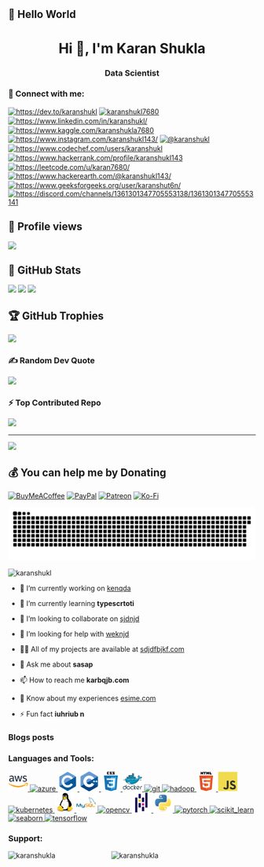 ## 👋  Hello World 
<h1 align="center">Hi 👋, I'm Karan Shukla</h1>
<h3 align="center">Data Scientist</h3>

<h3 align="left">🔗 Connect with me:</h3>
<p align="left">
<a href="https://dev.to/https://dev.to/karanshukl" target="blank"><img align="center" src="https://raw.githubusercontent.com/rahuldkjain/github-profile-readme-generator/master/src/images/icons/Social/devto.svg" alt="https://dev.to/karanshukl" height="30" width="40" /></a>
<a href="https://twitter.com/karanshukl7680" target="blank"><img align="center" src="https://raw.githubusercontent.com/rahuldkjain/github-profile-readme-generator/master/src/images/icons/Social/twitter.svg" alt="karanshukl7680" height="30" width="40" /></a>
<a href="https://linkedin.com/in/https://www.linkedin.com/in/karanshukl/" target="blank"><img align="center" src="https://raw.githubusercontent.com/rahuldkjain/github-profile-readme-generator/master/src/images/icons/Social/linked-in-alt.svg" alt="https://www.linkedin.com/in/karanshukl/" height="30" width="40" /></a>
<a href="https://kaggle.com/https://www.kaggle.com/karanshukla7680" target="blank"><img align="center" src="https://raw.githubusercontent.com/rahuldkjain/github-profile-readme-generator/master/src/images/icons/Social/kaggle.svg" alt="https://www.kaggle.com/karanshukla7680" height="30" width="40" /></a>
<a href="https://instagram.com/https://www.instagram.com/karanshukl143/" target="blank"><img align="center" src="https://raw.githubusercontent.com/rahuldkjain/github-profile-readme-generator/master/src/images/icons/Social/instagram.svg" alt="https://www.instagram.com/karanshukl143/" height="30" width="40" /></a>
<a href="https://medium.com/@karanshukl" target="blank"><img align="center" src="https://raw.githubusercontent.com/rahuldkjain/github-profile-readme-generator/master/src/images/icons/Social/medium.svg" alt="@karanshukl" height="30" width="40" /></a>
<a href="https://www.codechef.com/users/https://www.codechef.com/users/karanshukl" target="blank"><img align="center" src="https://cdn.jsdelivr.net/npm/simple-icons@3.1.0/icons/codechef.svg" alt="https://www.codechef.com/users/karanshukl" height="30" width="40" /></a>
<a href="https://www.hackerrank.com/https://www.hackerrank.com/profile/karanshukl143" target="blank"><img align="center" src="https://raw.githubusercontent.com/rahuldkjain/github-profile-readme-generator/master/src/images/icons/Social/hackerrank.svg" alt="https://www.hackerrank.com/profile/karanshukl143" height="30" width="40" /></a>
<a href="https://www.leetcode.com/https://leetcode.com/u/karan7680/" target="blank"><img align="center" src="https://raw.githubusercontent.com/rahuldkjain/github-profile-readme-generator/master/src/images/icons/Social/leet-code.svg" alt="https://leetcode.com/u/karan7680/" height="30" width="40" /></a>
<a href="https://www.hackerearth.com/https://www.hackerearth.com/@karanshukl143/" target="blank"><img align="center" src="https://raw.githubusercontent.com/rahuldkjain/github-profile-readme-generator/master/src/images/icons/Social/hackerearth.svg" alt="https://www.hackerearth.com/@karanshukl143/" height="30" width="40" /></a>
<a href="https://auth.geeksforgeeks.org/user/https://www.geeksforgeeks.org/user/karanshut6n/" target="blank"><img align="center" src="https://raw.githubusercontent.com/rahuldkjain/github-profile-readme-generator/master/src/images/icons/Social/geeks-for-geeks.svg" alt="https://www.geeksforgeeks.org/user/karanshut6n/" height="30" width="40" /></a>
<a href="https://discord.gg/https://discord.com/channels/1361301347705553138/1361301347705553141" target="blank"><img align="center" src="https://raw.githubusercontent.com/rahuldkjain/github-profile-readme-generator/master/src/images/icons/Social/discord.svg" alt="https://discord.com/channels/1361301347705553138/1361301347705553141" height="30" width="40" /></a>
</p>

## 🚦 Profile views 
<img align="Left" src="https://profile-counter.glitch.me/Karan Shukla/count.svg?"  /> <br>


## 🎯 GitHub Stats
![](https://github-readme-stats.vercel.app/api?username=Karanshukl&theme=aura&hide_border=false&include_all_commits=false&count_private=true)
![](https://nirzak-streak-stats.vercel.app/?user=Karanshukl&theme=aura&hide_border=false)
![](https://github-readme-stats.vercel.app/api/top-langs/?username=Karanshukl&theme=aura&hide_border=false&include_all_commits=false&count_private=true&layout=compact)

## 🏆 GitHub Trophies
![](https://github-profile-trophy.vercel.app/?username=Karanshukl&theme=aura&no-frame=false&no-bg=true&margin-w=4)

### ✍️ Random Dev Quote
![](https://quotes-github-readme.vercel.app/api?type=horizontal&theme=tokyonight)

### ⚡ Top Contributed Repo
![](https://github-contributor-stats.vercel.app/api?username=Karanshukl&limit=5&theme=aura&combine_all_yearly_contributions=true)

---
[![](https://visitcount.itsvg.in/api?id=Karanshukla&icon=0&color=2)](https://visitcount.itsvg.in)


## 💰 You can help me by Donating
  [![BuyMeACoffee](https://img.shields.io/badge/Buy%20Me%20a%20Coffee-ffdd00?style=for-the-badge&logo=buy-me-a-coffee&logoColor=black)](https://buymeacoffee.com/Karanshukl) 
  [![PayPal](https://img.shields.io/badge/PayPal-00457C?style=for-the-badge&logo=paypal&logoColor=white)](https://paypal.me/karanshukl) 
  [![Patreon](https://img.shields.io/badge/Patreon-F96854?style=for-the-badge&logo=patreon&logoColor=white)](https://patreon.com/Karanshukl) 
  [![Ko-Fi](https://img.shields.io/badge/Ko--fi-F16061?style=for-the-badge&logo=ko-fi&logoColor=white)](https://ko-fi.com/Karanshukl) 





![Snake animation](https://raw.githubusercontent.com/Karanshukl/Karanshukl/output/github-snake-dark.svg)
<!-- <img alt="github-snake" src="https://raw.githubusercontent.com/Karanshukl/Karanshukl/output/github-snake.svg" /> -->




<p align="left"> <img src="https://komarev.com/ghpvc/?username=karanshukl&label=Profile%20views&color=0e75b6&style=flat" alt="karanshukl" /> </p>


- 🔭 I’m currently working on [kenqda](jdkajd.com)

- 🌱 I’m currently learning **typescrtoti**

- 👯 I’m looking to collaborate on [sjdnjd](hjjfz.com)

- 🤝 I’m looking for help with [weknjd](kaelra.com)

- 👨‍💻 All of my projects are available at [sdjdfbjkf.com](sdjdfbjkf.com)

- 💬 Ask me about **sasap**

- 📫 How to reach me **karbqjb.com**

- 📄 Know about my experiences [esime.com](esime.com)

- ⚡ Fun fact **iuhriub n**

### Blogs posts
<!-- BLOG-POST-LIST:START -->
<!-- BLOG-POST-LIST:END -->



<h3 align="left">Languages and Tools:</h3>
<p align="left"> <a href="https://aws.amazon.com" target="_blank" rel="noreferrer"> <img src="https://raw.githubusercontent.com/devicons/devicon/master/icons/amazonwebservices/amazonwebservices-original-wordmark.svg" alt="aws" width="40" height="40"/> </a> <a href="https://azure.microsoft.com/en-in/" target="_blank" rel="noreferrer"> <img src="https://www.vectorlogo.zone/logos/microsoft_azure/microsoft_azure-icon.svg" alt="azure" width="40" height="40"/> </a> <a href="https://www.cprogramming.com/" target="_blank" rel="noreferrer"> <img src="https://raw.githubusercontent.com/devicons/devicon/master/icons/c/c-original.svg" alt="c" width="40" height="40"/> </a> <a href="https://www.w3schools.com/cpp/" target="_blank" rel="noreferrer"> <img src="https://raw.githubusercontent.com/devicons/devicon/master/icons/cplusplus/cplusplus-original.svg" alt="cplusplus" width="40" height="40"/> </a> <a href="https://www.w3schools.com/css/" target="_blank" rel="noreferrer"> <img src="https://raw.githubusercontent.com/devicons/devicon/master/icons/css3/css3-original-wordmark.svg" alt="css3" width="40" height="40"/> </a> <a href="https://www.docker.com/" target="_blank" rel="noreferrer"> <img src="https://raw.githubusercontent.com/devicons/devicon/master/icons/docker/docker-original-wordmark.svg" alt="docker" width="40" height="40"/> </a> <a href="https://git-scm.com/" target="_blank" rel="noreferrer"> <img src="https://www.vectorlogo.zone/logos/git-scm/git-scm-icon.svg" alt="git" width="40" height="40"/> </a> <a href="https://hadoop.apache.org/" target="_blank" rel="noreferrer"> <img src="https://www.vectorlogo.zone/logos/apache_hadoop/apache_hadoop-icon.svg" alt="hadoop" width="40" height="40"/> </a> <a href="https://www.w3.org/html/" target="_blank" rel="noreferrer"> <img src="https://raw.githubusercontent.com/devicons/devicon/master/icons/html5/html5-original-wordmark.svg" alt="html5" width="40" height="40"/> </a> <a href="https://developer.mozilla.org/en-US/docs/Web/JavaScript" target="_blank" rel="noreferrer"> <img src="https://raw.githubusercontent.com/devicons/devicon/master/icons/javascript/javascript-original.svg" alt="javascript" width="40" height="40"/> </a> <a href="https://kubernetes.io" target="_blank" rel="noreferrer"> <img src="https://www.vectorlogo.zone/logos/kubernetes/kubernetes-icon.svg" alt="kubernetes" width="40" height="40"/> </a> <a href="https://www.linux.org/" target="_blank" rel="noreferrer"> <img src="https://raw.githubusercontent.com/devicons/devicon/master/icons/linux/linux-original.svg" alt="linux" width="40" height="40"/> </a> <a href="https://www.mysql.com/" target="_blank" rel="noreferrer"> <img src="https://raw.githubusercontent.com/devicons/devicon/master/icons/mysql/mysql-original-wordmark.svg" alt="mysql" width="40" height="40"/> </a> <a href="https://opencv.org/" target="_blank" rel="noreferrer"> <img src="https://www.vectorlogo.zone/logos/opencv/opencv-icon.svg" alt="opencv" width="40" height="40"/> </a> <a href="https://pandas.pydata.org/" target="_blank" rel="noreferrer"> <img src="https://raw.githubusercontent.com/devicons/devicon/2ae2a900d2f041da66e950e4d48052658d850630/icons/pandas/pandas-original.svg" alt="pandas" width="40" height="40"/> </a> <a href="https://www.python.org" target="_blank" rel="noreferrer"> <img src="https://raw.githubusercontent.com/devicons/devicon/master/icons/python/python-original.svg" alt="python" width="40" height="40"/> </a> <a href="https://pytorch.org/" target="_blank" rel="noreferrer"> <img src="https://www.vectorlogo.zone/logos/pytorch/pytorch-icon.svg" alt="pytorch" width="40" height="40"/> </a> <a href="https://scikit-learn.org/" target="_blank" rel="noreferrer"> <img src="https://upload.wikimedia.org/wikipedia/commons/0/05/Scikit_learn_logo_small.svg" alt="scikit_learn" width="40" height="40"/> </a> <a href="https://seaborn.pydata.org/" target="_blank" rel="noreferrer"> <img src="https://seaborn.pydata.org/_images/logo-mark-lightbg.svg" alt="seaborn" width="40" height="40"/> </a> <a href="https://www.tensorflow.org" target="_blank" rel="noreferrer"> <img src="https://www.vectorlogo.zone/logos/tensorflow/tensorflow-icon.svg" alt="tensorflow" width="40" height="40"/> </a> </p>

<h3 align="left">Support:</h3>
<p><a href="https://www.buymeacoffee.com/karanshukla"> <img align="left" src="https://cdn.buymeacoffee.com/buttons/v2/default-yellow.png" height="50" width="210" alt="karanshukla" /></a><a href="https://ko-fi.com/karanshukla"> <img align="left" src="https://cdn.ko-fi.com/cdn/kofi3.png?v=3" height="50" width="210" alt="karanshukla" /></a></p><br><br>

